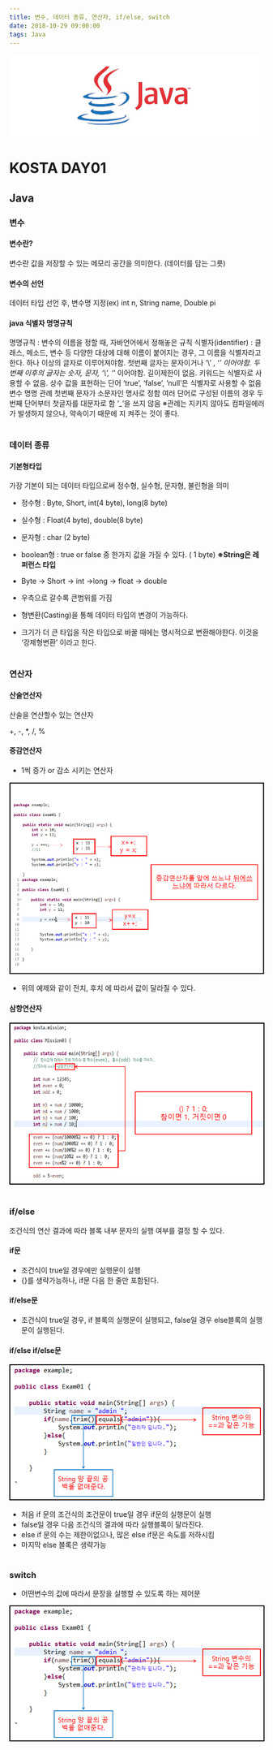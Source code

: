 ```yaml
---
title: 변수, 데이터 종류, 연산자, if/else, switch
date: 2018-10-29 09:00:00
tags: Java
---
```

![Java](images/javaimage.png)
# KOSTA DAY01
## Java

### 변수
#### 변수란?
변수란 값을 저장할 수 있는 메모리 공간을 의미한다.
(데이터를 담는 그릇)
#### 변수의 선언
데이터 타입 선언 후, 변수명 지정(ex) int n, String name, Double pi
#### java 식별자 명명규칙
명명규칙 : 변수의 이름을 정할 때, 자바언어에서 정해놓은 규칙
식별자(identifier) : 클래스, 메소드, 변수 등 다양한 대상에 대해 이름이 붙어지는 경우, 그 이름을 식별자라고 한다.
하나 이상의 글자로 이루어져야함.
첫번째 글자는 문자이거나 ‘\’ , ‘_’ 이어야함.
두번째 이후의 글자는 숫자, 문자, ‘\’, ‘_’ 이어야함.
길이제한이 없음.
키워드는 식별자로 사용할 수 없음.
상수 값을 표현하는 단어 ‘true’, ‘false’, ‘null’은 식별자로 사용할 수 없음
변수 명명 관례
첫번째 문자가 소문자인 명사로 정함
여러 단어로 구성된 이름의 경우 두번째 단어부터 첫글자를 대문자로 함
‘_’을 쓰지 않음
※관례는 지키지 않아도 컴파일에러가 발생하지 않으나, 약속이기 때문에 지 켜주는 것이 좋다.
<br><br>

### 데이터 종류
#### 기본형타입
가장 기본이 되는 데이터 타입으로써 정수형, 실수형, 문자형, 불린형을 의미

- 정수형 : Byte, Short, int(4 byte), long(8 byte)
- 실수형 : Float(4 byte), double(8 byte)
- 문자형 : char (2 byte)
- boolean형 : true or false 중 한가지 값을 가질 수 있다. ( 1 byte)
**※String은 레퍼런스 타입**

- Byte → Short → int →long → float → double 
- 우측으로 갈수록 큰범위를 가짐
- 형변환(Casting)을 통해 데이터 타입의 변경이 가능하다.
- 크기가 더 큰 타입을 작은 타입으로 바꿀 때에는 명시적으로 변환해야한다. 이것을 ‘강제형변환’ 이라고 한다.
<br><br>


### 연산자
#### 산술연산자
산술을 연산할수 있는 연산자

+, -, *, /, %
#### 증감연산자
- 1씩 증가 or 감소 시키는 연산자

![증감연산자](images/java/java01-01.png)
- 위의 예제와 같이 전치, 후치 에 따라서 값이 달라질 수 있다.

#### 삼항연산자

![삼항연산자](images/java/java01-02.png)
<br><br>

### if/else
조건식의 연산 결과에 따라 블록 내부 문자의 실행 여부를 결정 할 수 있다.

#### if문
- 조건식이 true일 경우에만 실행문이 실행
- {}를 생략가능하나, if문 다음 한 줄만 포함된다.

#### if/else문
- 조건식이 true일 경우, if 블록의 실행문이 실행되고, false일 경우 else블록의 실행문이 실행된다.

#### if/else if/else문
![if/esle](images/java/java01-03.png)
- 처음 if 문의 조건식의 조건문이 true일 경우 if문의 실행문이 실행
- false일 경우 다음 조건식의 결과에 따라 실행블록이 달라진다.
- else if 문의 수는 제한이없으나, 많은 else if문은 속도를 저하시킴
- 마지막 else 블록은 생략가능
<br><br>

### switch
- 어떤변수의 값에 따라서 문장을 실행할 수 있도록 하는 제어문

![switch](images/java/java01-03.png)
<br><br>




